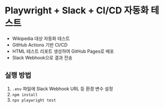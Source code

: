 # Playwright + Slack + CI/CD 자동화 테스트
- Wikipedia 대상 자동화 테스트
- GitHub Actions 기반 CI/CD
- HTML 테스트 리포트 생성하여 GitHub Pages로 배포
- Slack Webhook으로 결과 전송

## 실행 방법
1. `.env` 파일에 Slack Webhook URL 등 환경 변수 설정
2. `npm install`
3. `npx playwright test`
